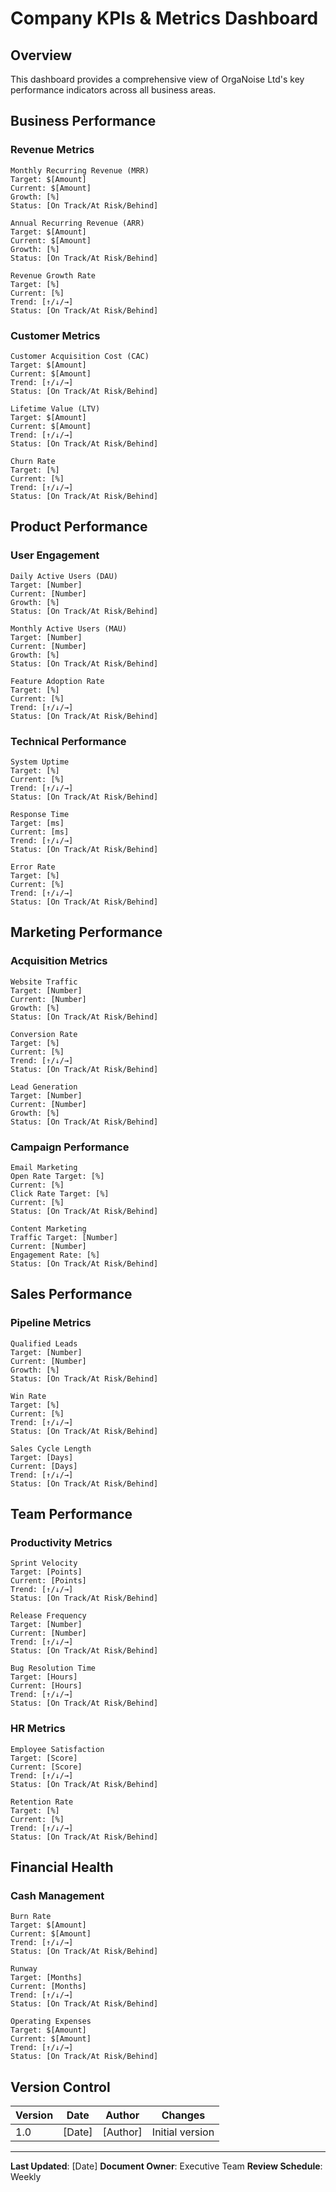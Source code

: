 # Company KPIs & Metrics Dashboard

## Overview
This dashboard provides a comprehensive view of OrgaNoise Ltd's key performance indicators across all business areas.

## Business Performance

### Revenue Metrics
```
Monthly Recurring Revenue (MRR)
Target: $[Amount]
Current: $[Amount]
Growth: [%]
Status: [On Track/At Risk/Behind]
```

```
Annual Recurring Revenue (ARR)
Target: $[Amount]
Current: $[Amount]
Growth: [%]
Status: [On Track/At Risk/Behind]
```

```
Revenue Growth Rate
Target: [%]
Current: [%]
Trend: [↑/↓/→]
Status: [On Track/At Risk/Behind]
```

### Customer Metrics
```
Customer Acquisition Cost (CAC)
Target: $[Amount]
Current: $[Amount]
Trend: [↑/↓/→]
Status: [On Track/At Risk/Behind]
```

```
Lifetime Value (LTV)
Target: $[Amount]
Current: $[Amount]
Trend: [↑/↓/→]
Status: [On Track/At Risk/Behind]
```

```
Churn Rate
Target: [%]
Current: [%]
Trend: [↑/↓/→]
Status: [On Track/At Risk/Behind]
```

## Product Performance

### User Engagement
```
Daily Active Users (DAU)
Target: [Number]
Current: [Number]
Growth: [%]
Status: [On Track/At Risk/Behind]
```

```
Monthly Active Users (MAU)
Target: [Number]
Current: [Number]
Growth: [%]
Status: [On Track/At Risk/Behind]
```

```
Feature Adoption Rate
Target: [%]
Current: [%]
Trend: [↑/↓/→]
Status: [On Track/At Risk/Behind]
```

### Technical Performance
```
System Uptime
Target: [%]
Current: [%]
Trend: [↑/↓/→]
Status: [On Track/At Risk/Behind]
```

```
Response Time
Target: [ms]
Current: [ms]
Trend: [↑/↓/→]
Status: [On Track/At Risk/Behind]
```

```
Error Rate
Target: [%]
Current: [%]
Trend: [↑/↓/→]
Status: [On Track/At Risk/Behind]
```

## Marketing Performance

### Acquisition Metrics
```
Website Traffic
Target: [Number]
Current: [Number]
Growth: [%]
Status: [On Track/At Risk/Behind]
```

```
Conversion Rate
Target: [%]
Current: [%]
Trend: [↑/↓/→]
Status: [On Track/At Risk/Behind]
```

```
Lead Generation
Target: [Number]
Current: [Number]
Growth: [%]
Status: [On Track/At Risk/Behind]
```

### Campaign Performance
```
Email Marketing
Open Rate Target: [%]
Current: [%]
Click Rate Target: [%]
Current: [%]
Status: [On Track/At Risk/Behind]
```

```
Content Marketing
Traffic Target: [Number]
Current: [Number]
Engagement Rate: [%]
Status: [On Track/At Risk/Behind]
```

## Sales Performance

### Pipeline Metrics
```
Qualified Leads
Target: [Number]
Current: [Number]
Growth: [%]
Status: [On Track/At Risk/Behind]
```

```
Win Rate
Target: [%]
Current: [%]
Trend: [↑/↓/→]
Status: [On Track/At Risk/Behind]
```

```
Sales Cycle Length
Target: [Days]
Current: [Days]
Trend: [↑/↓/→]
Status: [On Track/At Risk/Behind]
```

## Team Performance

### Productivity Metrics
```
Sprint Velocity
Target: [Points]
Current: [Points]
Trend: [↑/↓/→]
Status: [On Track/At Risk/Behind]
```

```
Release Frequency
Target: [Number]
Current: [Number]
Trend: [↑/↓/→]
Status: [On Track/At Risk/Behind]
```

```
Bug Resolution Time
Target: [Hours]
Current: [Hours]
Trend: [↑/↓/→]
Status: [On Track/At Risk/Behind]
```

### HR Metrics
```
Employee Satisfaction
Target: [Score]
Current: [Score]
Trend: [↑/↓/→]
Status: [On Track/At Risk/Behind]
```

```
Retention Rate
Target: [%]
Current: [%]
Trend: [↑/↓/→]
Status: [On Track/At Risk/Behind]
```

## Financial Health

### Cash Management
```
Burn Rate
Target: $[Amount]
Current: $[Amount]
Trend: [↑/↓/→]
Status: [On Track/At Risk/Behind]
```

```
Runway
Target: [Months]
Current: [Months]
Trend: [↑/↓/→]
Status: [On Track/At Risk/Behind]
```

```
Operating Expenses
Target: $[Amount]
Current: $[Amount]
Trend: [↑/↓/→]
Status: [On Track/At Risk/Behind]
```

## Version Control

| Version | Date | Author | Changes |
|---------|------|--------|----------|
| 1.0 | [Date] | [Author] | Initial version |

---

**Last Updated**: [Date]
**Document Owner**: Executive Team
**Review Schedule**: Weekly 